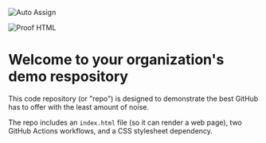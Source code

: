 ![Auto Assign](https://github.com/SIH-2025-Lakshya/demo-repository/actions/workflows/auto-assign.yml/badge.svg)

![Proof HTML](https://github.com/SIH-2025-Lakshya/demo-repository/actions/workflows/proof-html.yml/badge.svg)

# Welcome to your organization's demo respository
This code repository (or "repo") is designed to demonstrate the best GitHub has to offer with the least amount of noise.

The repo includes an `index.html` file (so it can render a web page), two GitHub Actions workflows, and a CSS stylesheet dependency.

